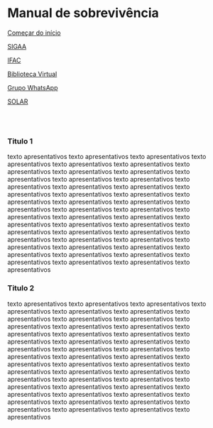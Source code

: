 # Manual de sobrevivência

<div id="menuBtn" class="container text-center">
      <div class="row">
        <a href="#" class="btnMapa col c1"><p class="n1">Começar do início</p></a>
      </div>
      <div class="row">
      <a href="https://sig.ifac.edu.br/sigaa/verTelaLogin.do" class="btnMapa col"><p class="n1">SIGAA</p></a>
      <a href="https://www.ifac.edu.br/" class="btnMapa col"><p class="n1">IFAC</p></a>
      <a href="https://plataforma.bvirtual.com.br/Account/Login" class="btnMapa col"><p class="n1">Biblioteca Virtual</p></a>
      </div>
      <div class="row">
      <a href="#" class="btnMapa col"><p class="n1">Grupo WhatsApp</p></a>
      <a href="https://github.com/Solar-Software-Laboratory/manual-de-sobrevivencia" class="btnMapa col"><p class="n1">SOLAR</p></a>
      </div>
</div>

<br>
<br>

### Titulo 1
texto apresentativos texto apresentativos texto apresentativos texto apresentativos texto apresentativos texto apresentativos texto apresentativos texto apresentativos texto apresentativos texto apresentativos texto apresentativos texto apresentativos texto apresentativos texto apresentativos texto apresentativos texto apresentativos texto apresentativos texto apresentativos texto apresentativos texto apresentativos texto apresentativos texto apresentativos texto apresentativos texto apresentativos texto apresentativos texto apresentativos texto apresentativos texto apresentativos texto apresentativos texto apresentativos texto apresentativos texto apresentativos texto apresentativos texto apresentativos texto apresentativos texto apresentativos texto apresentativos texto apresentativos texto apresentativos texto apresentativos texto apresentativos texto apresentativos texto apresentativos texto apresentativos texto apresentativos texto apresentativos 

### Titulo 2
texto apresentativos texto apresentativos texto apresentativos texto apresentativos texto apresentativos texto apresentativos texto apresentativos texto apresentativos texto apresentativos texto apresentativos texto apresentativos texto apresentativos texto apresentativos texto apresentativos texto apresentativos texto apresentativos texto apresentativos texto apresentativos texto apresentativos texto apresentativos texto apresentativos texto apresentativos texto apresentativos texto apresentativos texto apresentativos texto apresentativos texto apresentativos texto apresentativos texto apresentativos texto apresentativos texto apresentativos texto apresentativos texto apresentativos texto apresentativos texto apresentativos texto apresentativos texto apresentativos texto apresentativos texto apresentativos texto apresentativos texto apresentativos texto apresentativos texto apresentativos texto apresentativos texto apresentativos texto apresentativos 
